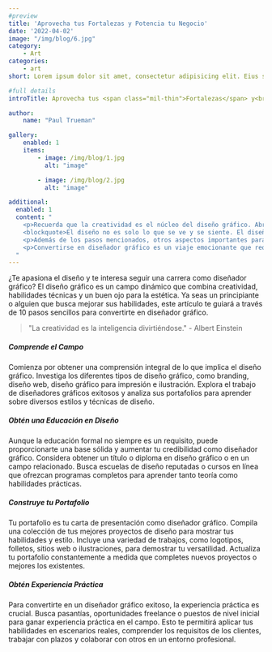 ```yaml
---
#preview
title: 'Aprovecha tus Fortalezas y Potencia tu Negocio'
date: '2022-04-02'
image: "/img/blog/6.jpg"
category:
    - Art
categories:
    - art
short: Lorem ipsum dolor sit amet, consectetur adipisicing elit. Eius sequi commodi dignissimos.

#full details
introTitle: Aprovecha tus <span class="mil-thin">Fortalezas</span> y<br> Potencia tu <span class="mil-thin">Negocio</span>

author:
    name: "Paul Trueman"

gallery:
    enabled: 1
    items:
        - image: /img/blog/1.jpg
          alt: "image"

        - image: /img/blog/2.jpg
          alt: "image"

additional:
  enabled: 1
  content: "
    <p>Recuerda que la creatividad es el núcleo del diseño gráfico. Abraza tu creatividad, experimenta con diferentes ideas y piensa fuera de la caja para crear diseños únicos e impactantes. No tengas miedo de arriesgarte y de llevar los límites del diseño tradicional. Steve Jobs dijo una vez:</p>
    <blockquote>El diseño no es solo lo que se ve y se siente. El diseño es cómo funciona. Así que adelante, desata tu creatividad y emprende tu camino para convertirte en diseñador gráfico.</blockquote>
    <p>Además de los pasos mencionados, otros aspectos importantes para convertirte en diseñador gráfico incluyen hacer networking con profesionales del sector, mantenerse actualizado sobre las tendencias y tecnologías de diseño, y continuar aprendiendo y mejorando tus habilidades.</p>
    <p>Convertirse en diseñador gráfico es un viaje emocionante que requiere dedicación, esfuerzo y una pasión genuina por el diseño. Siguiendo estos 10 simples pasos, estarás en el camino correcto para establecerte como un diseñador gráfico hábil y abrir las puertas a una carrera gratificante y llena de oportunidades.</p>
  "
---
```


¿Te apasiona el diseño y te interesa seguir una carrera como diseñador gráfico? El diseño gráfico es un campo dinámico que combina creatividad, habilidades técnicas y un buen ojo para la estética. Ya seas un principiante o alguien que busca mejorar sus habilidades, este artículo te guiará a través de 10 pasos sencillos para convertirte en diseñador gráfico.

> "La creatividad es la inteligencia divirtiéndose." - Albert Einstein

##### Comprende el Campo

Comienza por obtener una comprensión integral de lo que implica el diseño gráfico. Investiga los diferentes tipos de diseño gráfico, como branding, diseño web, diseño gráfico para impresión e ilustración. Explora el trabajo de diseñadores gráficos exitosos y analiza sus portafolios para aprender sobre diversos estilos y técnicas de diseño.

##### Obtén una Educación en Diseño

Aunque la educación formal no siempre es un requisito, puede proporcionarte una base sólida y aumentar tu credibilidad como diseñador gráfico. Considera obtener un título o diploma en diseño gráfico o en un campo relacionado. Busca escuelas de diseño reputadas o cursos en línea que ofrezcan programas completos para aprender tanto teoría como habilidades prácticas.

##### Construye tu Portafolio

Tu portafolio es tu carta de presentación como diseñador gráfico. Compila una colección de tus mejores proyectos de diseño para mostrar tus habilidades y estilo. Incluye una variedad de trabajos, como logotipos, folletos, sitios web o ilustraciones, para demostrar tu versatilidad. Actualiza tu portafolio constantemente a medida que completes nuevos proyectos o mejores los existentes.

##### Obtén Experiencia Práctica

Para convertirte en un diseñador gráfico exitoso, la experiencia práctica es crucial. Busca pasantías, oportunidades freelance o puestos de nivel inicial para ganar experiencia práctica en el campo. Esto te permitirá aplicar tus habilidades en escenarios reales, comprender los requisitos de los clientes, trabajar con plazos y colaborar con otros en un entorno profesional.